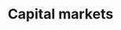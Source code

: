 ---
title: Capital markets
longTitle: 'Capital markets'
tags:
- gccommon
french:
- "[[Marche de capitaux]]"
---